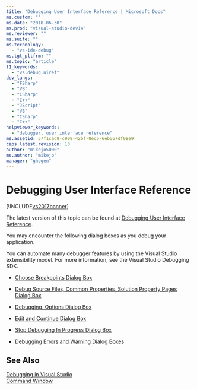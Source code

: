 ```yaml
---
title: "Debugging User Interface Reference | Microsoft Docs"
ms.custom: ""
ms.date: "2018-06-30"
ms.prod: "visual-studio-dev14"
ms.reviewer: ""
ms.suite: ""
ms.technology: 
  - "vs-ide-debug"
ms.tgt_pltfrm: ""
ms.topic: "article"
f1_keywords: 
  - "vs.debug.uiref"
dev_langs: 
  - "FSharp"
  - "VB"
  - "CSharp"
  - "C++"
  - "JScript"
  - "VB"
  - "CSharp"
  - "C++"
helpviewer_keywords: 
  - "debugger, user interface reference"
ms.assetid: 57f1cad8-c908-42bf-8ec5-6eb567df08e9
caps.latest.revision: 13
author: "mikejo5000"
ms.author: "mikejo"
manager: "ghogen"
---
```

# Debugging User Interface Reference
[!INCLUDE[vs2017banner](../includes/vs2017banner.md)]

The latest version of this topic can be found at [Debugging User Interface Reference](https://docs.microsoft.com/visualstudio/debugger/debugging-user-interface-reference).  
  
You may encounter the following dialog boxes as you debug your application.  
  
 You can automate many debugger features by using the Visual Studio extensibility model. For more information, see the Visual Studio Debugging SDK.  
  
-   [Choose Breakpoints Dialog Box](../debugger/choose-breakpoints-dialog-box.md)  
  
-   [Debug Source Files, Common Properties, Solution Property Pages Dialog Box](../debugger/debug-source-files-common-properties-solution-property-pages-dialog-box.md)  
  
-   [Debugging, Options Dialog Box](../debugger/debugging-options-dialog-box.md)  
  
-   [Edit and Continue Dialog Box](../debugger/edit-and-continue-dialog-box.md)  
  
-   [Stop Debugging In Progress Dialog Box](../debugger/stop-debugging-in-progress-dialog-box.md)  
  
-   [Debugging Errors and Warning Dialog Boxes](../debugger/debugging-errors-and-warning-dialog-boxes.md)  
  
## See Also  
 [Debugging in Visual Studio](../debugger/debugging-in-visual-studio.md)   
 [Command Window](../ide/reference/command-window.md)



